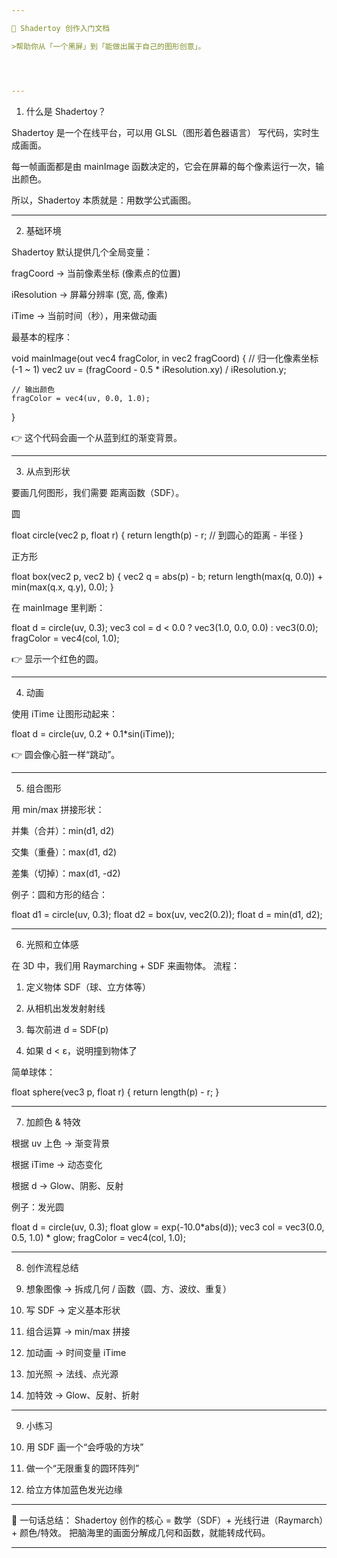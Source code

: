 ```yaml
---

🌌 Shadertoy 创作入门文档

>帮助你从「一个黑屏」到「能做出属于自己的图形创意」。




---
```


1. 什么是 Shadertoy？

Shadertoy 是一个在线平台，可以用 GLSL（图形着色器语言） 写代码，实时生成画面。

每一帧画面都是由 mainImage 函数决定的，它会在屏幕的每个像素运行一次，输出颜色。

所以，Shadertoy 本质就是：用数学公式画图。



---

2. 基础环境

Shadertoy 默认提供几个全局变量：

fragCoord → 当前像素坐标 (像素点的位置)

iResolution → 屏幕分辨率 (宽, 高, 像素)

iTime → 当前时间（秒），用来做动画


最基本的程序：

void mainImage(out vec4 fragColor, in vec2 fragCoord) {
    // 归一化像素坐标 (-1 ~ 1)
    vec2 uv = (fragCoord - 0.5 * iResolution.xy) / iResolution.y;

    // 输出颜色
    fragColor = vec4(uv, 0.0, 1.0); 
}

👉 这个代码会画一个从蓝到红的渐变背景。


---

3. 从点到形状

要画几何图形，我们需要 距离函数（SDF）。

圆

float circle(vec2 p, float r) {
    return length(p) - r; // 到圆心的距离 - 半径
}

正方形

float box(vec2 p, vec2 b) {
    vec2 q = abs(p) - b;
    return length(max(q, 0.0)) + min(max(q.x, q.y), 0.0);
}

在 mainImage 里判断：

float d = circle(uv, 0.3);
vec3 col = d < 0.0 ? vec3(1.0, 0.0, 0.0) : vec3(0.0);
fragColor = vec4(col, 1.0);

👉 显示一个红色的圆。


---

4. 动画

使用 iTime 让图形动起来：

float d = circle(uv, 0.2 + 0.1*sin(iTime));

👉 圆会像心脏一样“跳动”。


---

5. 组合图形

用 min/max 拼接形状：

并集（合并）：min(d1, d2)

交集（重叠）：max(d1, d2)

差集（切掉）：max(d1, -d2)


例子：圆和方形的结合：

float d1 = circle(uv, 0.3);
float d2 = box(uv, vec2(0.2));
float d = min(d1, d2);


---

6. 光照和立体感

在 3D 中，我们用 Raymarching + SDF 来画物体。
流程：

1. 定义物体 SDF（球、立方体等）


2. 从相机出发发射射线


3. 每次前进 d = SDF(p)


4. 如果 d < ε，说明撞到物体了



简单球体：

float sphere(vec3 p, float r) {
    return length(p) - r;
}


---

7. 加颜色 & 特效

根据 uv 上色 → 渐变背景

根据 iTime → 动态变化

根据 d → Glow、阴影、反射


例子：发光圆

float d = circle(uv, 0.3);
float glow = exp(-10.0*abs(d));
vec3 col = vec3(0.0, 0.5, 1.0) * glow;
fragColor = vec4(col, 1.0);


---

8. 创作流程总结

1. 想象图像 → 拆成几何 / 函数（圆、方、波纹、重复）


2. 写 SDF → 定义基本形状


3. 组合运算 → min/max 拼接


4. 加动画 → 时间变量 iTime


5. 加光照 → 法线、点光源


6. 加特效 → Glow、反射、折射




---

9. 小练习

1. 用 SDF 画一个“会呼吸的方块”


2. 做一个“无限重复的圆环阵列”


3. 给立方体加蓝色发光边缘




---

📌 一句话总结：
Shadertoy 创作的核心 = 数学（SDF）+ 光线行进（Raymarch）+ 颜色/特效。
把脑海里的画面分解成几何和函数，就能转成代码。


---


